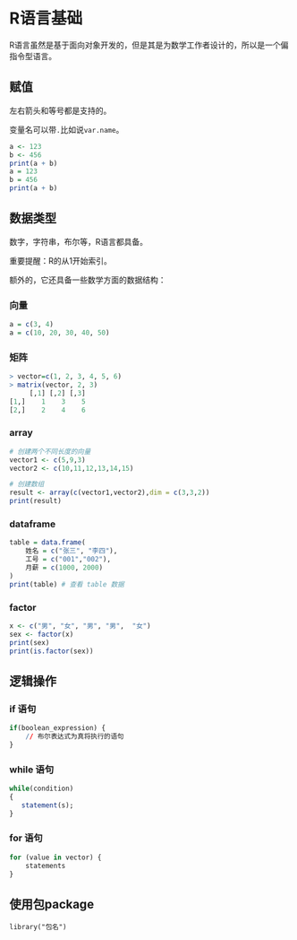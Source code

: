 # R语言基础

R语言虽然是基于面向对象开发的，但是其是为数学工作者设计的，所以是一个偏指令型语言。

## 赋值

左右箭头和等号都是支持的。

变量名可以带`.`比如说`var.name`。

```R
a <- 123
b <- 456
print(a + b)
a = 123
b = 456
print(a + b)
```

## 数据类型

数字，字符串，布尔等，R语言都具备。

重要提醒：R的从1开始索引。

额外的，它还具备一些数学方面的数据结构：

### 向量

```R
a = c(3, 4)
a = c(10, 20, 30, 40, 50)
```

### 矩阵

```R
> vector=c(1, 2, 3, 4, 5, 6)
> matrix(vector, 2, 3)
     [,1] [,2] [,3]
[1,]    1    3    5
[2,]    2    4    6
```

### array

```R
# 创建两个不同长度的向量
vector1 <- c(5,9,3)
vector2 <- c(10,11,12,13,14,15)

# 创建数组
result <- array(c(vector1,vector2),dim = c(3,3,2))
print(result)
```

### dataframe

```R
table = data.frame(
    姓名 = c("张三", "李四"),
    工号 = c("001","002"),
    月薪 = c(1000, 2000)
)
print(table) # 查看 table 数据
```

### factor

```R
x <- c("男", "女", "男", "男",  "女")
sex <- factor(x)
print(sex)
print(is.factor(sex))
```

## 逻辑操作

### if 语句

```R
if(boolean_expression) {
    // 布尔表达式为真将执行的语句
}
```

### while 语句

```R
while(condition)
{
   statement(s);
}
```

### for 语句

```R
for (value in vector) {
    statements
}
```

## 使用包package

```
library("包名")
```

